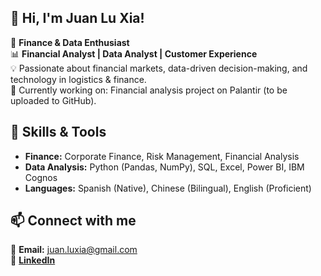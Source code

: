 ## 👋 Hi, I'm Juan Lu Xia!  

💼 **Finance & Data Enthusiast**  
📊 **Financial Analyst | Data Analyst | Customer Experience**  
💡 Passionate about financial markets, data-driven decision-making, and technology in logistics & finance.  
🚀 Currently working on: Financial analysis project on Palantir (to be uploaded to GitHub).  

## 🔧 Skills & Tools  
- **Finance:** Corporate Finance, Risk Management, Financial Analysis  
- **Data Analysis:** Python (Pandas, NumPy), SQL, Excel, Power BI, IBM Cognos  
- **Languages:** Spanish (Native), Chinese (Bilingual), English (Proficient)  

## 📫 Connect with me  
📩 **Email:** juan.luxia@gmail.com  
💼 **[LinkedIn](https://www.linkedin.com/in/juan-lu-xia)**  
